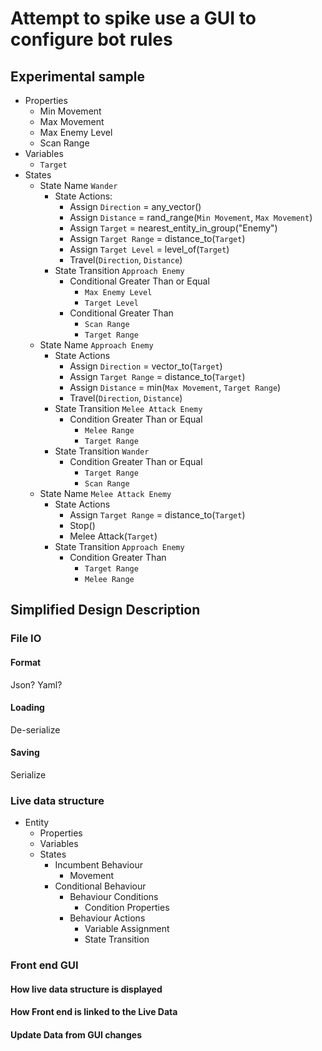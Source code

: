 # Attempt to spike use a GUI to configure bot rules

## Experimental sample

- Properties
  - Min Movement
  - Max Movement
  - Max Enemy Level
  - Scan Range
- Variables
  - `Target`
- States
  - State Name `Wander`
    - State Actions:
      - Assign `Direction` = any_vector()
      - Assign `Distance` = rand_range(`Min Movement`, `Max Movement`)
      - Assign `Target` = nearest_entity_in_group("Enemy")
      - Assign `Target Range` = distance_to(`Target`)
      - Assign `Target Level` = level_of(`Target`)
      - Travel(`Direction`, `Distance`)
    - State Transition `Approach Enemy`
      - Conditional Greater Than or Equal
        - `Max Enemy Level`
        - `Target Level`
      - Conditional Greater Than
        - `Scan Range`
        - `Target Range`
  - State Name `Approach Enemy`
    - State Actions
      - Assign `Direction` = vector_to(`Target`)
      - Assign `Target Range` = distance_to(`Target`)
      - Assign `Distance` = min(`Max Movement`, `Target Range`)
      - Travel(`Direction`, `Distance`)
    - State Transition `Melee Attack Enemy`
      - Condition Greater Than or Equal
        - `Melee Range`
        - `Target Range`
    - State Transition `Wander`
      - Condition Greater Than or Equal
        - `Target Range`
        - `Scan Range`
  - State Name `Melee Attack Enemy`
    - State Actions
      - Assign `Target Range` = distance_to(`Target`)
      - Stop()
      - Melee Attack(`Target`)
    - State Transition `Approach Enemy`
      - Condition Greater Than
        - `Target Range`
        - `Melee Range`


## Simplified Design Description

### File IO

#### Format

Json? Yaml?

#### Loading

De-serialize

#### Saving

Serialize

### Live data structure

- Entity
  - Properties
  - Variables
  - States
    - Incumbent Behaviour
      - Movement
    - Conditional Behaviour
      - Behaviour Conditions
        - Condition Properties
      - Behaviour Actions
        - Variable Assignment
        - State Transition

### Front end GUI

#### How live data structure is displayed

#### How Front end is linked to the Live Data

#### Update Data from GUI changes
